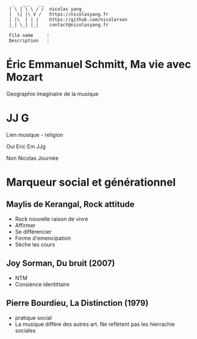 ```
  _   ___   __
 | \ | \ \ / /  nicolas yang
 |  \| |\ V /   https://nicolasyang.fr
 | |\  | | |    https://github.com/nicolarson
 |_| \_| |_|    contact@nicolasyang.fr
  
 File name     :
 Description   :

```

# Éric Emmanuel Schmitt, Ma vie avec Mozart 
Geographie imaginaire de la musique

# JJ G
Lien musique - religion


Oui
Eric Em
JJg


Non
Nicolas Journée



# Marqueur social et générationnel

## Maylis de Kerangal, Rock attitude
- Rock nouvelle raison de vivre
- Affirmer
- Se différencier
- Forme d'emencipation
- Sèche les cours

## Joy Sorman, Du bruit (2007)
- NTM
- Consience identittaire

## Pierre Bourdieu, La Distinction (1979)
- pratique social
- La musique diffère des autres art. Ne reflètent pas les hierrachie sociales


